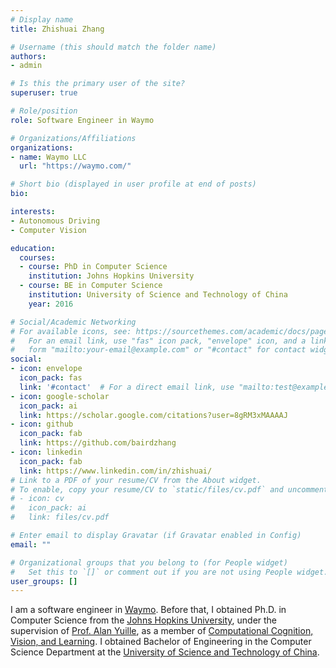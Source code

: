 ```yaml
---
# Display name
title: Zhishuai Zhang

# Username (this should match the folder name)
authors:
- admin

# Is this the primary user of the site?
superuser: true

# Role/position
role: Software Engineer in Waymo

# Organizations/Affiliations
organizations:
- name: Waymo LLC
  url: "https://waymo.com/"

# Short bio (displayed in user profile at end of posts)
bio:

interests:
- Autonomous Driving
- Computer Vision

education:
  courses:
  - course: PhD in Computer Science
    institution: Johns Hopkins University
  - course: BE in Computer Science
    institution: University of Science and Technology of China
    year: 2016

# Social/Academic Networking
# For available icons, see: https://sourcethemes.com/academic/docs/page-builder/#icons
#   For an email link, use "fas" icon pack, "envelope" icon, and a link in the
#   form "mailto:your-email@example.com" or "#contact" for contact widget.
social:
- icon: envelope
  icon_pack: fas
  link: '#contact'  # For a direct email link, use "mailto:test@example.org".
- icon: google-scholar
  icon_pack: ai
  link: https://scholar.google.com/citations?user=8gRM3xMAAAAJ
- icon: github
  icon_pack: fab
  link: https://github.com/bairdzhang
- icon: linkedin
  icon_pack: fab
  link: https://www.linkedin.com/in/zhishuai/
# Link to a PDF of your resume/CV from the About widget.
# To enable, copy your resume/CV to `static/files/cv.pdf` and uncomment the lines below.
# - icon: cv
#   icon_pack: ai
#   link: files/cv.pdf

# Enter email to display Gravatar (if Gravatar enabled in Config)
email: ""

# Organizational groups that you belong to (for People widget)
#   Set this to `[]` or comment out if you are not using People widget.
user_groups: []
---
```


I am a software engineer in [Waymo](https://waymo.com). Before that, I obtained Ph.D. in Computer Science from the [Johns Hopkins University](https://jhu.edu/), under the supervision of [Prof. Alan Yuille](http://www.cs.jhu.edu/~ayuille/), as a member of [Computational Cognition, Vision, and Learning](http://ccvl.jhu.edu/). I obtained Bachelor of Engineering in the Computer Science Department at the [University of Science and Technology of China](http://en.ustc.edu.cn/).
